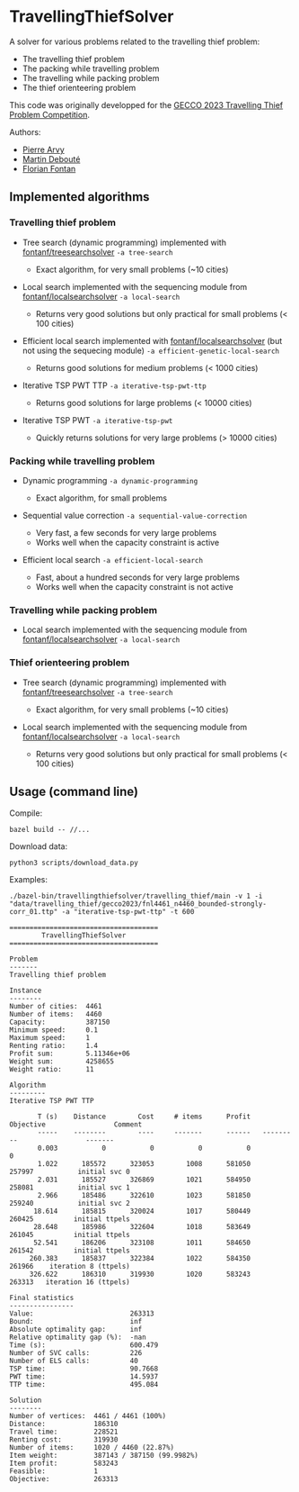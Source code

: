 # TravellingThiefSolver

A solver for various problems related to the travelling thief problem:
* The travelling thief problem
* The packing while travelling problem
* The travelling while packing problem
* The thief orienteering problem

This code was originally developped for the [GECCO 2023 Travelling Thief Problem Competition](https://sites.google.com/view/ttp-gecco2023/home).

Authors:
* [Pierre Arvy](https://github.com/arvypierre)
* [Martin Debouté](https://github.com/mdeboute)
* [Florian Fontan](https://github.com/fontanf)

## Implemented algorithms

### Travelling thief problem

* Tree search (dynamic programming) implemented with [fontanf/treesearchsolver](https://github.com/fontanf/treesearchsolver) `-a tree-search`
  * Exact algorithm, for very small problems (~10 cities)

* Local search implemented with the sequencing module from [fontanf/localsearchsolver](https://github.com/fontanf/localsearchsolver) `-a local-search`
  * Returns very good solutions but only practical for small problems (< 100 cities)

* Efficient local search implemented with [fontanf/localsearchsolver](https://github.com/fontanf/localsearchsolver) (but not using the sequecing module) `-a efficient-genetic-local-search`
  * Returns good solutions for medium problems (< 1000 cities)

* Iterative TSP PWT TTP `-a iterative-tsp-pwt-ttp`
  * Returns good solutions for large problems (< 10000 cities)

* Iterative TSP PWT `-a iterative-tsp-pwt`
  * Quickly returns solutions for very large problems (> 10000 cities)

### Packing while travelling problem

* Dynamic programming `-a dynamic-programming`
  * Exact algorithm, for small problems

* Sequential value correction `-a sequential-value-correction`
  * Very fast, a few seconds for very large problems
  * Works well when the capacity constraint is active

* Efficient local search `-a efficient-local-search`
  * Fast, about a hundred seconds for very large problems
  * Works well when the capacity constraint is not active

### Travelling while packing problem

* Local search implemented with the sequencing module from [fontanf/localsearchsolver](https://github.com/fontanf/localsearchsolver) `-a local-search`

### Thief orienteering problem

* Tree search (dynamic programming) implemented with [fontanf/treesearchsolver](https://github.com/fontanf/treesearchsolver) `-a tree-search`
  * Exact algorithm, for very small problems (~10 cities)

* Local search implemented with the sequencing module from [fontanf/localsearchsolver](https://github.com/fontanf/localsearchsolver) `-a local-search`
  * Returns very good solutions but only practical for small problems (< 100 cities)

## Usage (command line)

Compile:
```shell
bazel build -- //...
```

Download data:
```shell
python3 scripts/download_data.py
```

Examples:

```shell
./bazel-bin/travellingthiefsolver/travelling_thief/main -v 1 -i "data/travelling_thief/gecco2023/fnl4461_n4460_bounded-strongly-corr_01.ttp" -a "iterative-tsp-pwt-ttp" -t 600
```
```
=====================================
        TravellingThiefSolver        
=====================================

Problem
-------
Travelling thief problem

Instance
--------
Number of cities:  4461
Number of items:   4460
Capacity:          387150
Minimum speed:     0.1
Maximum speed:     1
Renting ratio:     1.4
Profit sum:        5.11346e+06
Weight sum:        4258655
Weight ratio:      11

Algorithm
---------
Iterative TSP PWT TTP

       T (s)    Distance        Cost     # items      Profit   Objective                 Comment
       -----    --------        ----     -------      ------   ---------                 -------
       0.003           0           0           0           0           0                        
       1.022      185572      323053        1008      581050      257997           initial svc 0
       2.031      185527      326869        1021      584950      258081           initial svc 1
       2.966      185486      322610        1023      581850      259240           initial svc 2
      18.614      185815      320024        1017      580449      260425          initial ttpels
      28.648      185986      322604        1018      583649      261045          initial ttpels
      52.541      186206      323108        1011      584650      261542          initial ttpels
     260.383      185837      322384        1022      584350      261966    iteration 8 (ttpels)
     326.622      186310      319930        1020      583243      263313   iteration 16 (ttpels)

Final statistics
----------------
Value:                        263313
Bound:                        inf
Absolute optimality gap:      inf
Relative optimality gap (%):  -nan
Time (s):                     600.479
Number of SVC calls:          226
Number of ELS calls:          40
TSP time:                     90.7668
PWT time:                     14.5937
TTP time:                     495.084

Solution
--------
Number of vertices:  4461 / 4461 (100%)
Distance:            186310
Travel time:         228521
Renting cost:        319930
Number of items:     1020 / 4460 (22.87%)
Item weight:         387143 / 387150 (99.9982%)
Item profit:         583243
Feasible:            1
Objective:           263313
```
